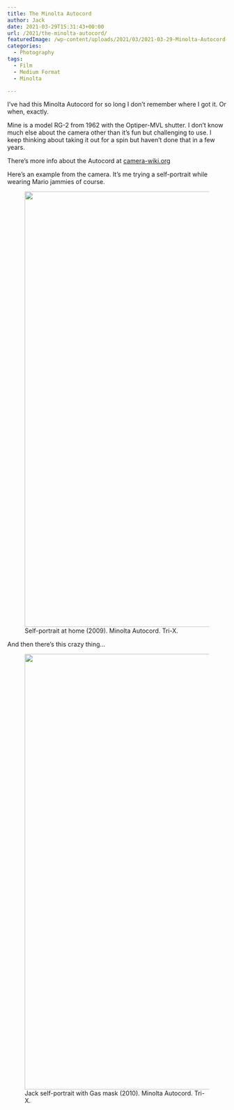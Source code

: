 ```yaml
---
title: The Minolta Autocord
author: Jack
date: 2021-03-29T15:31:43+00:00
url: /2021/the-minolta-autocord/
featuredImage: /wp-content/uploads/2021/03/2021-03-29-Minolta-Autocord-2.jpg
categories:
  - Photography
tags:
  - Film
  - Medium Format
  - Minolta

---
```

I&#8217;ve had this Minolta Autocord for so long I don&#8217;t remember where I got it. Or when, exactly.

Mine is a model RG-2 from 1962 with the Optiper-MVL shutter. I don&#8217;t know much else about the camera other than it&#8217;s fun but challenging to use. I keep thinking about taking it out for a spin but haven&#8217;t done that in a few years.

There&#8217;s more info about the Autocord at [camera-wiki.org][1]


Here&#8217;s an example from the camera. It&#8217;s me trying a self-portrait while wearing Mario jammies of course.

<figure class="wp-block-image size-large">

<img loading="lazy" width="1000" height="1000" src="/content/images/wordpress/2021/03/4210736045_1d074cbd2f_o.jpg" alt="">
<figcaption>Self-portrait at home (2009). Minolta Autocord. Tri-X.</figcaption></figure> 

And then there&#8217;s this crazy thing&#8230;<figure class="wp-block-image size-large">

<img loading="lazy" width="1000" height="1000" src="/wp-content/uploads/2021/03/4676816687_e8f1ac27e5_o.jpg" alt="" class="wp-image-244" srcset="/content/images/wordpress/2021/03/4676816687_e8f1ac27e5_o.jpg 1000w, /content/images/wordpress/2021/03/4676816687_e8f1ac27e5_o-300x300.jpg 300w, /content/images/wordpress/2021/03/4676816687_e8f1ac27e5_o-150x150.jpg 150w, /content/images/wordpress/2021/03/4676816687_e8f1ac27e5_o-768x768.jpg 768w, /content/images/wordpress/2021/03/4676816687_e8f1ac27e5_o-450x450.jpg 450w, /content/images/wordpress/2021/03/4676816687_e8f1ac27e5_o-600x600.jpg 600w" sizes="(max-width: 1000px) 100vw, 1000px" />
<figcaption>Jack self-portrait with Gas mask (2010). Minolta Autocord. Tri-X.</figcaption></figure> 


 [1]: http://camera-wiki.org/wiki/Minolta_Autocord
 [2]: /wp-content/uploads/2021/03/4210736045_1d074cbd2f_o.jpg
 [3]: /wp-content/uploads/2021/03/4676816687_e8f1ac27e5_o.jpg